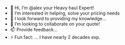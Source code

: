 - 👋 Hi, I’m @alex your Heavy haul Expert!
- 👀 I’m interested in helping, solve your pricing needs
- 🌱 I look forward to providing my knowledge...
- 💞️ I’m looking to collaborate on your quote!
- 📫 Provide feedback...
- ⚡ Fun fact: ... I have nearly 2 decades exp.
 

<!---
Heavyhaulmike/Heavyhaulmike is a ✨ special ✨ repository because its `README.md` (this file) appears on your GitHub profile.
You can click the Preview link to take a look at your changes.
--->
